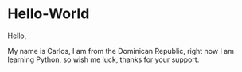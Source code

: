 # Hello-World

Hello,

My name is Carlos, I am from the Dominican Republic, right now I am learning Python, so wish me luck, thanks for your support.

